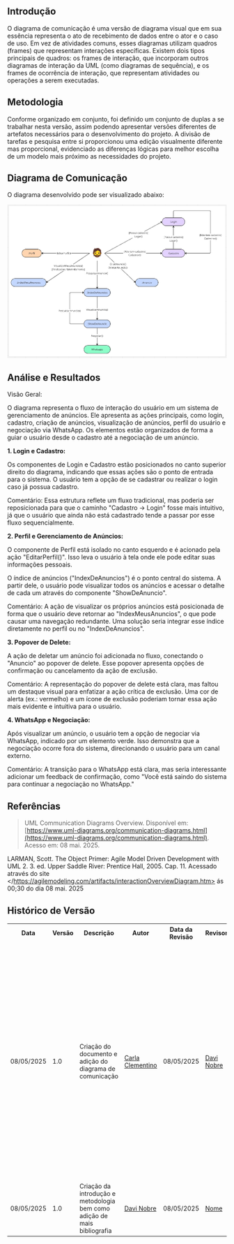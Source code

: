 ## Introdução 

O diagrama de comunicação é uma versão de diagrama visual que em sua essência representa o ato de recebimento de dados entre o ator e o caso de uso. Em vez de atividades comuns, esses diagramas utilizam quadros (frames) que representam interações específicas. Existem dois tipos principais de quadros: os frames de interação, que incorporam outros diagramas de interação da UML (como diagramas de sequência), e os frames de ocorrência de interação, que representam atividades ou operações a serem executadas.

## Metodologia

Conforme organizado em conjunto, foi definido um conjunto de duplas a se trabalhar nesta versão, assim podendo apresentar versões diferentes de artefatos necessários para o desenvolvimento do projeto. 
A divisão de tarefas e pesquisa entre si proporcionou uma edição visualmente diferente mas proporcional, evidenciado as diferenças lógicas para melhor escolha de um modelo mais próximo as necessidades do projeto. 

## Diagrama de Comunicação

O diagrama desenvolvido pode ser visualizado abaixo:

<!-- <div align="center">
  <img src="../assets/diagrama_comunicacao.png" alt="Diagrama de Comunicação" width="800">
  <br>
  <i>Figura 1: Diagrama de Comunicação do Sistema Desapega. Autor: Carla Clementino.</i>
</div> -->

![Diagrama de comunicação](../assets/diagrama_comunicacao.png)
## Análise e Resultados

Visão Geral:

O diagrama representa o fluxo de interação do usuário em um sistema de gerenciamento de anúncios. Ele apresenta as ações principais, como login, cadastro, criação de anúncios, visualização de anúncios, perfil do usuário e negociação via WhatsApp. Os elementos estão organizados de forma a guiar o usuário desde o cadastro até a negociação de um anúncio.

**1. Login e Cadastro:**

Os componentes de Login e Cadastro estão posicionados no canto superior direito do diagrama, indicando que essas ações são o ponto de entrada para o sistema. O usuário tem a opção de se cadastrar ou realizar o login caso já possua cadastro.

Comentário: Essa estrutura reflete um fluxo tradicional, mas poderia ser reposicionada para que o caminho "Cadastro -> Login" fosse mais intuitivo, já que o usuário que ainda não está cadastrado tende a passar por esse fluxo sequencialmente.

**2. Perfil e Gerenciamento de Anúncios:**

O componente de Perfil está isolado no canto esquerdo e é acionado pela ação "EditarPerfil()". Isso leva o usuário à tela onde ele pode editar suas informações pessoais.

O índice de anúncios ("IndexDeAnuncios") é o ponto central do sistema. A partir dele, o usuário pode visualizar todos os anúncios e acessar o detalhe de cada um através do componente "ShowDeAnuncio".

Comentário: A ação de visualizar os próprios anúncios está posicionada de forma que o usuário deve retornar ao "IndexMeusAnuncios", o que pode causar uma navegação redundante. Uma solução seria integrar esse índice diretamente no perfil ou no "IndexDeAnuncios".

**3. Popover de Delete:**

A ação de deletar um anúncio foi adicionada no fluxo, conectando o "Anuncio" ao popover de delete. Esse popover apresenta opções de confirmação ou cancelamento da ação de exclusão.

Comentário: A representação do popover de delete está clara, mas faltou um destaque visual para enfatizar a ação crítica de exclusão. Uma cor de alerta (ex.: vermelho) e um ícone de exclusão poderiam tornar essa ação mais evidente e intuitiva para o usuário.

**4. WhatsApp e Negociação:**

Após visualizar um anúncio, o usuário tem a opção de negociar via WhatsApp, indicado por um elemento verde. Isso demonstra que a negociação ocorre fora do sistema, direcionando o usuário para um canal externo.

Comentário: A transição para o WhatsApp está clara, mas seria interessante adicionar um feedback de confirmação, como "Você está saindo do sistema para continuar a negociação no WhatsApp."

## Referências

> UML Communication Diagrams Overview. Disponível em: [https://www.uml-diagrams.org/communication-diagrams.html](https://www.uml-diagrams.org/communication-diagrams.html). Acesso em: 08 mai. 2025.

LARMAN, Scott. The Object Primer: Agile Model Driven Development with UML 2. 3. ed. Upper Saddle River: Prentice Hall, 2005. Cap. 11. Acessado através do site </https://agilemodeling.com/artifacts/interactionOverviewDiagram.htm>  ás 00;30 do dia 08 mai. 2025

## Histórico de Versão

<div align="center">
    <table>
        <tr>
            <th>Data</th>
            <th>Versão</th>
            <th>Descrição</th>
            <th>Autor</th>
            <th>Data da Revisão</th>
            <th>Revisor</th>
            <th>Descrição de Revisão</th>
        </tr>
        <tr>
            <td>08/05/2025</td>
            <td>1.0</td>
            <td>Criação do documento e adição do diagrama de comunicação</td>
            <td><a href="https://github.com/CarlaClementino">Carla Clementino</a></td>
            <td>08/05/2025</td>
            <td><a href="https://github.com/Jagaima">Davi Nobre</a></td>
            <td>Neste momento minha revisão se baseou em analisar o texto redigido para a análise ao fim do documento, uma vez que ele é relativamente grande e de fácil sucetibilidade ao erro. Eu li o texto e corrigi o que acredito ser algumas concordâncias para versões mais agradáveis, no mais o texto estava ótimo e condizente. Tabmém adicionei a bibliografia utilizada por mim e minha dupla. </td>
        </tr>
        <tr>
            <td>08/05/2025</td>
            <td>1.0</td>
            <td>Criação da introdução e metodologia bem como adição de mais bibliografia</td>
            <td><a href="https://github.com/Jagaima">Davi Nobre</a></td>
            <td>08/05/2025</td>
            <td><a href="https://github.com/git">Nome</a></td>
            <td></td>
        </tr>
    </table>
</div>


